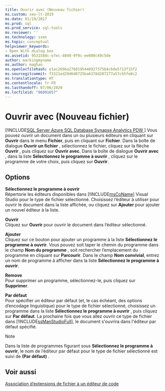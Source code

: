 ```yaml
---
title: Ouvrir avec (Nouveau fichier)
ms.custom: seo-lt-2019
ms.date: 01/19/2017
ms.prod: sql
ms.prod_service: sql-tools
ms.reviewer: ''
ms.technology: ssms
ms.topic: conceptual
helpviewer_keywords:
- Open With dialog box
ms.assetid: 9531588c-e7ec-4049-9f9c-ee000c49c5de
author: markingmyname
ms.author: maghan
ms.openlocfilehash: e1ac269ba2768195448927375b4cbde5713f15f2
ms.sourcegitcommit: f3321ed29d6d8725ba6378d207277a57cb5fe8c2
ms.translationtype: HT
ms.contentlocale: fr-FR
ms.lasthandoff: 07/06/2020
ms.locfileid: "86001657"
---
```

# <a name="open-with-new-file"></a>Ouvrir avec (Nouveau fichier)
[!INCLUDE[SQL Server Azure SQL Database Synapse Analytics PDW ](../../includes/applies-to-version/sql-asdb-asdbmi-asa-pdw.md)]
Vous pouvez ouvrir un document dans un ou plusieurs éditeurs en cliquant sur **Ouvrir** dans le menu **Fichier**, puis en cliquant sur **Fichier**. Dans la boîte de dialogue **Ouvrir un fichier** , sélectionnez le fichier, cliquez sur la flèche **Ouvrir** , puis cliquez sur **Ouvrir avec**. Dans la boîte de dialogue **Ouvrir avec** , dans la liste **Sélectionnez le programme à ouvrir** , cliquez sur le programme de votre choix, puis cliquez sur **Ouvrir**.  
  
## <a name="options"></a>Options  
**Sélectionnez le programme à ouvrir**  
Répertorie les éditeurs disponibles dans [!INCLUDE[msCoName](../../includes/msconame_md.md)] Visual Studio pour le type de fichier sélectionné. Choisissez l’éditeur à utiliser pour ouvrir le document dans la liste affichée, ou cliquez sur **Ajouter** pour ajouter un nouvel éditeur à la liste.  
  
**Ouvrir**  
Cliquez sur **Ouvrir** pour ouvrir le document dans l’éditeur sélectionné.  
  
**Ajouter**  
Cliquez sur ce bouton pour ajouter un programme à la liste **Sélectionnez le programme à ouvrir**. Vous pouvez soit taper le chemin du programme dans le champ **Nom du programme** , soit rechercher l’emplacement du programme en cliquant sur **Parcourir**. Dans le champ **Nom convivial**, entrez un nom de programme à afficher dans la liste **Sélectionnez le programme à ouvrir**.  
  
**Remove**  
Pour supprimer un programme, sélectionnez-le, puis cliquez sur **Supprimer**.  
  
**Par défaut**  
Pour spécifier un éditeur par défaut (et, le cas échéant, des options d’encodage linguistique) pour le type de fichier sélectionné, choisissez un programme dans la liste **Sélectionnez le programme à ouvrir** , puis cliquez sur **Par défaut**. La prochaine fois que vous allez ouvrir ce type de fichier dans [!INCLUDE[ssManStudioFull](../../includes/ssmanstudiofull-md.md)], le document s'ouvrira dans l'éditeur par défaut spécifié.  
  
> [!NOTE]  
> Dans la liste de programmes figurant sous **Sélectionnez le programme à ouvrir**, le nom de l’éditeur par défaut pour le type de fichier sélectionné est suivi de **(Par défaut)** .  
  
## <a name="see-also"></a>Voir aussi  
[Association d’extensions de fichier à un éditeur de code](../../relational-databases/scripting/associate-file-extensions-to-a-code-editor.md)  
